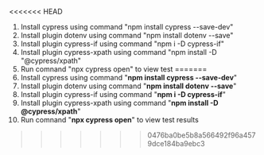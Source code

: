 <<<<<<< HEAD
1. Install cypress using command "npm install cypress --save-dev"
2. Install plugin dotenv using command "npm install dotenv --save"
3. Install plugin cypress-if using command "npm i -D cypress-if"
4. Install plugin cypress-xpath using command "npm install -D "@cypress/xpath"
5. Run comnand "npx cypress open" to view test
=======
1. Install cypress using command "**npm install cypress --save-dev**"
2. Install plugin dotenv using command "**npm install dotenv --save**"
3. Install plugin cypress-if using command "**npm i -D cypress-if**"
4. Install plugin cypress-xpath using command "**npm install -D @cypress/xpath**"
5. Run comnand "**npx cypress open**" to view test results
>>>>>>> 0476ba0be5b8a566492f96a4579dce184ba9ebc3
